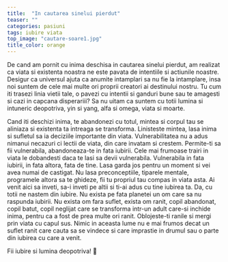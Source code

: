 ```yaml
---
title:  "In cautarea sinelui pierdut"
teaser: ""
categories: pasiuni
tags: iubire viata
top_image: "cautare-soare1.jpg"
title_color: orange
---
```

De cand am pornit cu inima deschisa in cautarea sinelui pierdut, am realizat ca viata si existenta noastra ne este pavata de intentiile si actiunile noastre. Desigur ca universul ajuta ca anumite intamplari sa nu fie la intamplare, insa noi suntem de cele mai multe ori proprii creatori ai destinului nostru. Tu cum iti trasezi linia vietii tale, o pavezi cu intentii si ganduri bune sau te amagesti si cazi in capcana disperariii? Sa nu uitam ca suntem cu totii lumina si intuneric deopotriva, yin si yang, alfa si omega, viata si moarte.

Cand iti deschizi inima, te abandonezi cu totul, mintea si corpul tau se aliniaza si existenta ta intreaga se transforma. Linisteste mintea, lasa inima si sufletul sa ia deciziile importante din viata. Vulnerabilitatea nu a adus nimanui necazuri ci lectii de viata, din care invatam si crestem. Permite-ti sa fii vulnerabila, abandoneaza-te in fata iubirii. Cele mai frumoase trairi in viata le dobandesti daca te lasi sa devii vulnerabila. Vulnerabila in fata iubirii, in fata altora, fata de tine. Lasa garda jos pentru un moment si vei avea numai de castigat. Nu lasa preconceptiile, tiparele mentale, programele altora sa te ghideze, fii tu propriul tau compas in viata asta. Ai venit aici sa inveti, sa-i inveti pe altii si ti-ai adus cu tine iubirea ta. Da, cu totii ne nastem din iubire. Nu exista pe fata planetei un om care sa nu raspunda iubirii. Nu exista om fara suflet, exista om ranit, copil abandonat, copil batut, copil neglijat care se transforma intr-un adult care-si inchide inima, pentru ca a fost de prea multe ori ranit. Oblojeste-ti ranile si mergi prin viata cu capul sus. Nimic in aceasta lume nu e mai frumos decat un suflet ranit care cauta sa se vindece si care imprastie in drumul sau o parte din iubirea cu care a venit.

Fii iubire si lumina deopotriva! :sunflower:
